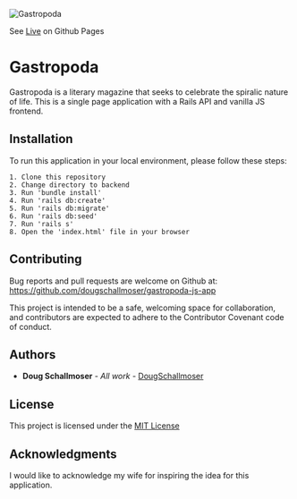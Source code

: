![Gastropoda](https://user-images.githubusercontent.com/65590878/97113808-e90a9100-16a9-11eb-8d3a-16677eca2f51.png)

See [Live](https://dougschallmoser.github.io/gastropoda-js-app/) on Github Pages

# Gastropoda

Gastropoda is a literary magazine that seeks to celebrate the spiralic nature of life. This is a single page application with a Rails API and vanilla JS frontend.


## Installation

To run this application in your local environment, please follow these steps:

```
1. Clone this repository
2. Change directory to backend
3. Run 'bundle install'
4. Run 'rails db:create'
5. Run 'rails db:migrate'
6. Run 'rails db:seed'
7. Run 'rails s'
8. Open the 'index.html' file in your browser
```


## Contributing

Bug reports and pull requests are welcome on Github at:
https://github.com/dougschallmoser/gastropoda-js-app

This project is intended to be a safe, welcoming space for collaboration, and contributors are expected to adhere to the Contributor Covenant code of conduct.
 

## Authors

* **Doug Schallmoser** - *All work* - [DougSchallmoser](https://github.com/dougschallmoser)


## License

This project is licensed under the [MIT License](https://opensource.org/licenses/MIT)


## Acknowledgments

I would like to acknowledge my wife for inspiring the idea for this application.
